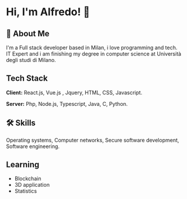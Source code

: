 
# Hi, I'm Alfredo! 👋


## 🚀 About Me
I'm a Full stack developer based in Milan, i love programming and tech.<br>
IT Expert and i am finishing my degree in computer science at Università degli studi di Milano.



## Tech Stack

**Client:** React.js, Vue.js , Jquery, HTML, CSS, Javascript.

**Server:** Php, Node.js, Typescript, Java, C, Python. 


## 🛠 Skills

Operating systems, Computer networks, Secure software development, Software engineering.


## Learning

- Blockchain
- 3D application
- Statistics

